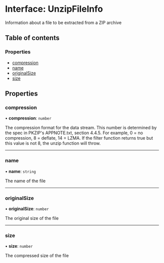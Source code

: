 # Interface: UnzipFileInfo

Information about a file to be extracted from a ZIP archive

## Table of contents

### Properties

- [compression](UnzipFileInfo.md#compression)
- [name](UnzipFileInfo.md#name)
- [originalSize](UnzipFileInfo.md#originalsize)
- [size](UnzipFileInfo.md#size)

## Properties

### compression

• **compression**: `number`

The compression format for the data stream. This number is determined by
the spec in PKZIP's APPNOTE.txt, section 4.4.5. For example, 0 = no
compression, 8 = deflate, 14 = LZMA. If the filter function returns true
but this value is not 8, the unzip function will throw.

___

### name

• **name**: `string`

The name of the file

___

### originalSize

• **originalSize**: `number`

The original size of the file

___

### size

• **size**: `number`

The compressed size of the file
